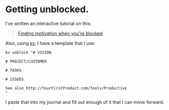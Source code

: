 # Getting unblocked.

I've written an interactive tutorial on this:

> [Finding motivation when you're blocked](http://YourFirstProduct.com/Tools/Productive)

Also, using [kv](http://www.secretgeek.net/kv), I have a template that I use:

    kv unblock "# VISION

    # PROJECT/CUSTOMER

    # TASKS

    # ISSUES

    See also http://YourFirstProduct.com/Tools/Productive
    "

I paste that into my journal and fill out enough of it that I can move forward.